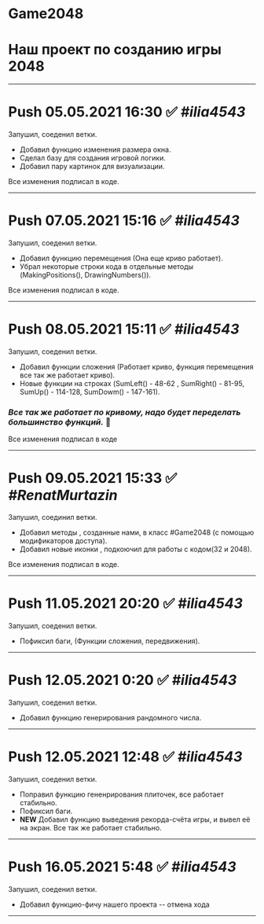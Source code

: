 # Game2048 
# **Наш проект по созданию игры 2048**

***
# Push 05.05.2021 16:30 :white_check_mark: ***#ilia4543***
Запушил, соеденил ветки. 
- Добавил функцию изменения размера окна. 
- Сделал базу для создания игровой логики.
- Добавил пару картинок для визуализации.

Все изменения подписал в коде.

***

# Push 07.05.2021 15:16 :white_check_mark: ***#ilia4543***
Запушил, соеденил ветки. 
- Добавил функцию перемещения (Она еще криво работает).
- Убрал некоторые строки кода в отдельные методы (MakingPositions(), DrawingNumbers()).

Все изменения подписал в коде.

***

# Push 08.05.2021 15:11 :white_check_mark: ***#ilia4543***
Запушил, соеденил ветки. 
- Добавил функции сложения (Работает криво, функция перемещения все так же работает криво).
- Новые функции на строках (SumLeft() - 48-62 , SumRight() - 81-95, SumUp() - 114-128, SumDowm() - 147-161).

 ### ___Все так же работает по кривому, надо будет переделать большинство функций.___ :black_square_button:

Все изменения подписал в коде
 
 ***
 
 # Push 09.05.2021 15:33 ✅ ***#RenatMurtazin***
   Запушил, соединил ветки.
 + Добавил методы , созданные нами, в класс #Game2048 (с помощью модификаторов доступа).
 + Добавил новые иконки , подкоючил для работы с кодом(32 и 2048).   
 
Все изменения подписал в коде.
   
***
# Push 11.05.2021 20:20 :white_check_mark: ***#ilia4543***
Запушил, соеденил ветки. 
- Пофиксил баги, (Функции сложения, передвижения).

***

# Push 12.05.2021 0:20 :white_check_mark: ***#ilia4543***
Запушил, соеденил ветки. 
- Добавил функцию генерирования рандомного числа.

***

# Push 12.05.2021 12:48 :white_check_mark: ***#ilia4543***
Запушил, соеденил ветки. 
- Поправил функцию гененрирования плиточек, все работает стабильно.
- Пофиксил баги.
- **NEW** Добавил функцию выведения рекорда-счёта игры, и вывел её на экран. Все так же работает стабильно.

***

# Push 16.05.2021 5:48 :white_check_mark: ***#ilia4543***
Запушил, соеденил ветки. 
- Добавил функцию-фичу нашего проекта -- отмена хода

***
